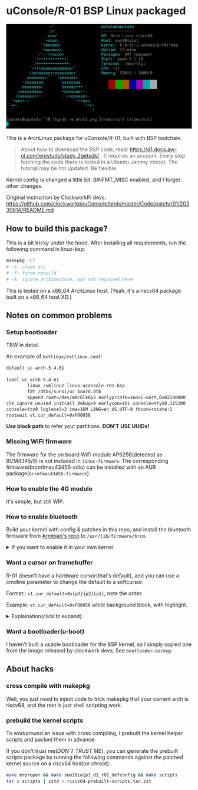 # uConsole/R-01 BSP Linux packaged

![Neofetch result on ArchLinux](pics/screenshot.png)

This is a ArchLinux package for uConsole/R-01, built with BSP toolchain.

> About how to download the BSP code, read: https://d1.docs.aw-ol.com/en/study/study_2getsdk/ . It requires an account. Every step fetching the code there is tested in a Ubuntu Jammy chroot.
> The tutorial may be not updated. Be flexible.

Kernel config is changed a little bit. BINFMT_MISC enabled, and I forget other changes.

Original instruction by ClockworkPi devs: https://github.com/clockworkpi/uConsole/blob/master/Code/patch/r01/20230614/README.md

## How to build this package?

This is a bit tricky under the hood. After installing all requirements, run the following command in linux-bsp:

```bash
makepkg -Cf
# -C: clean src
# -f: force rebuild
# -A: ignore architecture, but not required here
```

This is tested on a x86_64 ArchLinux host. (Yeah, it's a riscv64 package built on a x86_64 host XD.)

## Notes on common problems

### Setup bootloader

TBW in detail.

An example of `extlinux/extlinux.conf`:

```
default uc-arch-5.4.61

label uc-arch-5.4.61
        linux /vmlinuz-linux-uconsole-r01-bsp
        fdt /dtbs/sunxi/uc_board.dtb
        append root=/dev/mmcblk0p2 earlyprintk=sunxi-uart,0x02500000 clk_ignore_unused initcall_debug=0 earlycon=sbi console=ttyS0,115200 console=tty0 loglevel=3 cma=16M LANG=en_US.UTF-8 fbcon=rotate:1 rootwait vt.cur_default=0xF00058
```

__Use block path__ to refer your partitions. __DON'T USE UUIDs!__.

### Missing WiFi firmware

The firmware for the on board WiFi module AP6256(detected as BCM4345/9) is not included in `linux-firmware`.
The corresponding firmware(brcmfmac43456-sdio) can be installed with an AUR package(`brcmfmac43456-firmware`).

### How to enable the 4G module

It's simple, but still WIP.

### How to enable bluetooth

Build your kernel with config & patches in this repo, and install the bluetooth firmware from [Armbian's repo](https://github.com/armbian/firmware/blob/master/brcm/BCM4345C5.hcd) to `/usr/lib/firmware/brcm`.

<details>
<summary>If you want to enable it in your own kernel:</summary>

Add this node to uart0 in your dts:

```
bluetooth {
		compatible = "brcm,bcm4345c5";
		interrupt-parent = <&pio>;
		interrupts = <PG 17 IRQ_TYPE_LEVEL_HIGH>; /* PG 17/GPIO6 */
		interrupt-names = "host-wake";
		device-wakeup-gpios = <&pio PG 16 GPIO_ACTIVE_HIGH>; /* PG 16/GPIO7 */
		shutdown-gpios = <&pio PG 18 GPIO_ACTIVE_HIGH>; /* PG 18/GPIO5 */
		max-speed = <4000000>;
		vbat-supply = <&reg_dldo1>;
		vddio-supply = <&reg_aldo3>;
	};
```

Then remove node `bt: bt@0` and `btlpm: btlpm@0` because they occupy the pins for bluetooth driver.

In your kernel config, enable `CONFIG_SERIAL_DEV_BUS`, `CONFIG_BT_HCIUART`, `CONFIG_BT_HCIUART_BCM` and other interesting options.

Now it should work after you update the kernel.

</details>

### Want a cursor on framebuffer

R-01 doesn't have a hardware cursor(that's default), and you can use a cmdline parameter to change the default
to a softcursor.

Format:: `vt.cur_default=0x{p3}{p2}{p1}`, note the order.

Example: `vt.cur_default=0xF00058` white background block, with highlight.

<details>
  <summary>Explaination(click to expand):</summary>

- p1: shape & shape style
- p2: color bits to clear
- p3: color bits to set

Set(OR) happens before clear(XOR)

About shape:

```
0=default
1=invisible
2=underline
3=lower_third
4=lower_half
5=two_thirds
8=full block
+ 16 if you want the __software cursor__ to be applied
+ 32 if you want to always change the background color
+ 64 if you dislike having the background the same as the
     foreground.
```

About color bits:

```
It is a 8bit binary integer:

 0b MRGB MRGB
    |    |
    |    Foreground(text) color
    |
    Background

M: set 1 to highlight, or blink, depend on the implementation(softcursor, hardcursor, etc.)
R: bit for red
G: bit for green
B: bit for blue
```

</details>

### Want a bootloader(u-boot)

I haven't built a usable bootloader for the BSP kernel, so I simply copied one from the image
released by clockwork devs. See `bootloader-backup`.

## About hacks

### cross compile with makepkg

Well, you just need to inject code to trick makepkg that your current arch is riscv64,
and the rest is just shell scripting work.

### prebuild the kernel scripts

To workaround an issue with cross compiling, I prebuilt the kernel helper scripts and packed them in advance.

If you don't trust me(_DON'T TRUST ME_), you can generate the prebuilt scripts package by running
the following commands against the patched kernel source on a riscv64 host(or chroot):

```bash
make mrproper && make sun20iw1p1_d1_r01_defconfig && make scripts
tar c scripts | zstd > riscv64-prebuilt-scripts.tar.zst
```
